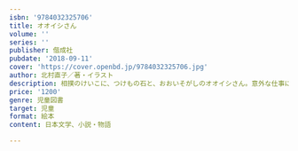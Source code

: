 ```yaml
---
isbn: '9784032325706'
title: オオイシさん
volume: ''
series: ''
publisher: 偕成社
pubdate: '2018-09-11'
cover: 'https://cover.openbd.jp/9784032325706.jpg'
author: 北村直子／著・イラスト
description: 相撲のけいこに、つけもの石と、おおいそがしのオオイシさん。意外な仕事にさそわれて…。『ワタナベさん』につづくユーモア絵本。
price: '1200'
genre: 児童図書
target: 児童
format: 絵本
content: 日本文学、小説・物語

---
```

